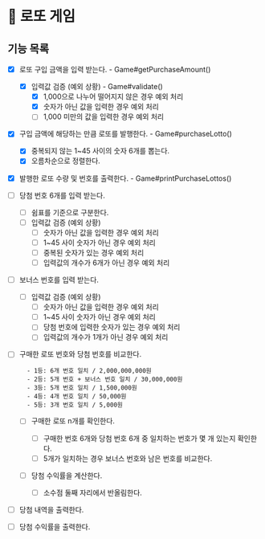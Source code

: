 # 🎱 로또 게임

## 기능 목록

- [x] 로또 구입 금액을 입력 받는다. - Game#getPurchaseAmount()

  - [x] 입력값 검증 (예외 상황) - Game#validate()
    - [x] 1,000으로 나누어 떨어지지 않은 경우 예외 처리
    - [x] 숫자가 아닌 값을 입력한 경우 예외 처리
    - [ ] 1,000 미만의 값을 입력한 경우 예외 처리

- [x] 구입 금액에 해당하는 만큼 로또를 발행한다. - Game#purchaseLotto()

  - [x] 중복되지 않는 1~45 사이의 숫자 6개를 뽑는다.
  - [x] 오름차순으로 정렬한다.

- [x] 발행한 로또 수량 및 번호를 출력한다. - Game#printPurchaseLottos()

- [ ] 당첨 번호 6개를 입력 받는다.

  - [ ] 쉼표를 기준으로 구분한다.
  - [ ] 입력값 검증 (예외 상황)
    - [ ] 숫자가 아닌 값을 입력한 경우 예외 처리
    - [ ] 1~45 사이 숫자가 아닌 경우 예외 처리
    - [ ] 중복된 숫자가 있는 경우 예외 처리
    - [ ] 입력값의 개수가 6개가 아닌 경우 예외 처리

- [ ] 보너스 번호를 입력 받는다.

  - [ ] 입력값 검증 (예외 상황)
    - [ ] 숫자가 아닌 값을 입력한 경우 예외 처리
    - [ ] 1~45 사이 숫자가 아닌 경우 예외 처리
    - [ ] 당첨 번호에 입력한 숫자가 있는 경우 예외 처리
    - [ ] 입력값의 개수가 1개가 아닌 경우 예외 처리

- [ ] 구매한 로또 번호와 당첨 번호를 비교한다.

  ```
    - 1등: 6개 번호 일치 / 2,000,000,000원
    - 2등: 5개 번호 + 보너스 번호 일치 / 30,000,000원
    - 3등: 5개 번호 일치 / 1,500,000원
    - 4등: 4개 번호 일치 / 50,000원
    - 5등: 3개 번호 일치 / 5,000원
  ```

  - [ ] 구매한 로또 n개를 확인한다.

    - [ ] 구매한 번호 6개와 당첨 번호 6개 중 일치하는 번호가 몇 개 있는지 확인한다.
    - [ ] 5개가 일치하는 경우 보너스 번호와 남은 번호를 비교한다.

  - [ ] 당첨 수익률을 계산한다.
    - [ ] 소수점 둘째 자리에서 반올림한다.

- [ ] 당첨 내역을 출력한다.
- [ ] 당첨 수익률을 출력한다.
